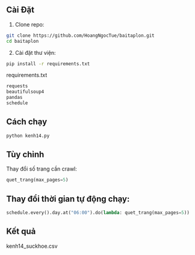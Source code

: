 ## Cài Đặt

1. Clone repo:

```bash
git clone https://github.com/HoangNgocTue/baitaplon.git
cd baitaplon
```

2. Cài đặt thư viện:
```bash
pip install -r requirements.txt
```

requirements.txt
```bash
requests
beautifulsoup4
pandas
schedule
```


## Cách chạy

```bash
python kenh14.py
```

## Tùy chỉnh
Thay đổi số trang cần crawl:
```python
quet_trang(max_pages=5)  
```

## Thay đổi thời gian tự động chạy:
```python
schedule.every().day.at("06:00").do(lambda: quet_trang(max_pages=5)) 
```
## Kết quả

kenh14_suckhoe.csv
